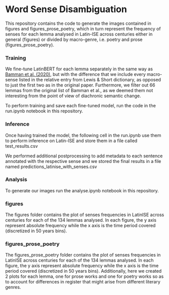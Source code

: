 # Word Sense Disambiguation

This repository contains the code to generate the images contained in figures and figures_prose_poetry, which in turn represent the frequency of senses for each lemma analysed in Latin-ISE across centuries either in general (figures) or divided by macro-genre, i.e. poetry and prose (figures_prose_poetry).

### Training

We fine-tune LatinBERT for each lemma separately in the same way as [Bamman et al. (2020)](https://arxiv.org/abs/2009.10053), but with the difference that we include every macro-sense listed in the relative entry from Lewis & Short dictionary, as opposed to just the first two as in the original paper. Furthermore, we filter out 66 lemmas from the original list of Bamman et al., as we deemed them not interesting from the point of view of diachronic semantic change.

To perform training and save each fine-tuned model, run the code in the run.ipynb notebook in this repository.

### Inference

Once having trained the model, the following cell in the run.ipynb use them to perform inference on Latin-ISE and store them in a file called test_results.csv

We performed additional postprocessing to add metadata to each sentence annotated with the respective sense and we stored the final results in a file named predictions_latinise_with_senses.csv 

### Analysis

To generate our images run the analyse.ipynb notebook in this repository.

### figures
The figures folder contains the plot of senses frequencies in LatinISE across centuries for each of the 134 lemmas analysed. In each figure, the y axis represent absolute frequency while the x axis is the time period covered (discretized in 50 years bins).

### figures_prose_poetry
The figures_prose_poetry folder contains the plot of senses frequencies in LatinISE across centuries for each of the 134 lemmas analysed. In each figure, the y axis represent absolute frequency while the x axis is the time period covered (discretized in 50 years bins). Additionally, here we created 2 plots for each lemma, one for prose works and one for poetry works so as to account for differences in register that might arise from different literary genres.

